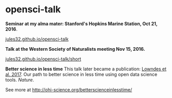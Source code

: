 # opensci-talk

**Seminar at my alma mater: Stanford's Hopkins Marine Station, Oct 21, 2016**. 

[jules32.github.io/opensci-talk](https://jules32.github.io/opensci-talk/)


**Talk at the Western Society of Naturalists meeting Nov 15, 2016.** 

[jules32.github.io/opensci-talk/short](https://jules32.github.io/opensci-talk/short)


**Better science in less time**
This talk later became a publication: 
[Lowndes et al. 2017](https://www.nature.com/articles/s41559-017-0160). Our path to better science in less time using open data science tools. *Nature*.

See more at <http://ohi-science.org/betterscienceinlesstime/>
